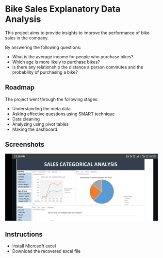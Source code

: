 # Bike Sales Explanatory Data Analysis

This project aims to provide insights to improve the performance of bike sales in the company.

By answering the following questions:

* What is the average income for people who purchase bikes?
* Which age is more likely to purchase bikes?
* Is there any relationship the distance a person commutes and the probability of purchasing a bike?
## Roadmap

The project went through the following stages:

- Understanding the meta data
- Asking effective questions using SMART technique
- Data cleaning
- Analyzing using pivot tables
- Making the dashboard.


## Screenshots

![App Screenshot](https://github.com/Psalmykrane/Bike-Sales-Analysis-on-Excel/blob/main/Screenshot_20230407-122008.jpg)


## Instructions

* Install Microsoft excel
* Download the recovered excel file
    
